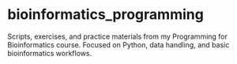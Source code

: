 # bioinformatics_programming
Scripts, exercises, and practice materials from my Programming for Bioinformatics course. Focused on Python, data handling, and basic bioinformatics workflows.
